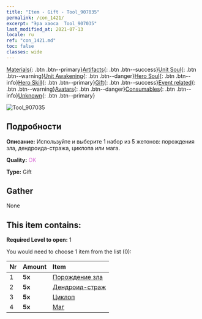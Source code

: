 ```yaml
---
title: "Item - Gift - Tool_907035"
permalink: /con_1421/
excerpt: "Эра хаоса  Tool_907035"
last_modified_at: 2021-07-13
locale: ru
ref: "con_1421.md"
toc: false
classes: wide
---
```

 [Materials](/ItemsRU/){: .btn .btn--primary}[Artifacts](/ItemsRU/Artifacts/){: .btn .btn--success}[Unit Soul](/ItemsRU/UnitSoul/){: .btn .btn--warning}[Unit Awakening](/ItemsRU/UnitAwakening/){: .btn .btn--danger}[Hero Soul](/ItemsRU/HeroSoul/){: .btn .btn--info}[Hero Skill](/ItemsRU/HeroSkill/){: .btn .btn--primary}[Gift](/ItemsRU/Gift/){: .btn .btn--success}[Event related](/ItemsRU/Events/){: .btn .btn--warning}[Avatars](/ItemsRU/Avatars/){: .btn .btn--danger}[Consumables](/ItemsRU/Consumables/){: .btn .btn--info}[Unknown](/ItemsRU/Unknown/){: .btn .btn--primary}

 ![Tool_907035](/images/t/i_907035.png)

## Подробности
 **Описание:** Используйте и выберите 1 набор из 5 жетонов: порождения зла, дендроида-стража, циклопа или мага.

 **Quality:** <span style="color: #DA70D6">OK</span>

 **Type:** Gift

## Gather

  None

## This item contains:

 **Required Level to open:** 1

 You would need to choose 1 item from the list (0):

  | Nr | Amount |     Item    |
  |:---|:-------|:------------|
  | 1 |  **5x** | [Порождение зла](/ItemsRU/unt_230/) |  | 
  | 2 |  **5x** | [Дендроид-страж](/ItemsRU/unt_203/) |  | 
  | 3 |  **5x** | [Циклоп](/ItemsRU/unt_222/) |  | 
  | 4 |  **5x** | [Маг](/ItemsRU/unt_238/) |  | 
